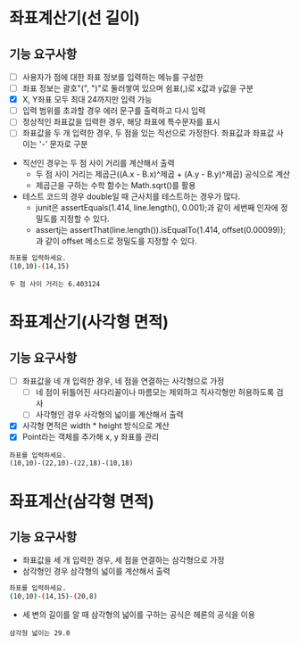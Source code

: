# 좌표계산기(선 길이)

## 기능 요구사항

- [ ] 사용자가 점에 대한 좌표 정보를 입력하는 메뉴를 구성한
- [ ] 좌표 정보는 괄호"(", ")"로 둘러쌓여 있으며 쉼표(,)로 x값과 y값을 구분
- [x] X, Y좌표 모두 최대 24까지만 입력 가능
- [ ] 입력 범위를 초과할 경우 에러 문구를 출력하고 다시 입력
- [ ] 정상적인 좌표값을 입력한 경우, 해당 좌표에 특수문자를 표시
- [ ] 좌표값을 두 개 입력한 경우, 두 점을 있는 직선으로 가정한다. 좌표값과 좌표값 사이는 '-' 문자로 구분

- 직선인 경우는 두 점 사이 거리를 계산해서 출력
  - 두 점 사이 거리는 제곱근((A.x - B.x)^제곱 + (A.y - B.y)^제곱) 공식으로 계산
  - 제곱근을 구하는 수학 함수는 Math.sqrt()를 활용
- 테스트 코드의 경우 double일 때 근사치를 테스트하는 경우가 많다.
  - junit은 assertEquals(1.414, line.length(), 0.001);과 같이 세번째 인자에 정밀도를 지정할 수 있다.
  - assertj는 assertThat(line.length()).isEqualTo(1.414, offset(0.00099));과 같이 offset 메소드로 정밀도를 지정할 수 있다.

```sh
좌표를 입력하세요.
(10,10)-(14,15)
```

```shell
두 점 사이 거리는 6.403124
```

# 좌표계산기(사각형 면적)

## 기능 요구사항

- [ ] 좌표값을 네 개 입력한 경우, 네 점을 연결하는 사각형으로 가정
  - [ ] 네 점이 뒤틀어진 사다리꼴이나 마름모는 제외하고 직사각형만 허용하도록 검사
  - [ ] 사각형인 경우 사각형의 넓이를 계산해서 출력

- [x] 사각형 면적은 width * height 방식으로 계산
- [x] Point라는 객체를 추가해 x, y 좌표를 관리

```shell
좌표를 입력하세요.
(10,10)-(22,10)-(22,18)-(10,18)
```

# 좌표계산(삼각형 면적)

## 기능 요구사항

- 좌표값을 세 개 입력한 경우, 세 점을 연결하는 삼각형으로 가정
- 삼각형인 경우 삼각형의 넓이를 계산해서 출력

```sh
좌표를 입력하세요.
(10,10)-(14,15)-(20,8)
```

- 세 변의 길이를 알 때 삼각형의 넓이를 구하는 공식은 헤론의 공식을 이용

```shell
삼각형 넓이는 29.0
```
